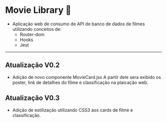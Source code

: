 # Movie Library &#127909;

- Aplicação web de consumo de API de banco de dados de filmes utilizando conceitos de:
  - Router-dom
  - Hooks
  - Jest
  
<hr>

<h2>Atualização V0.2</h2>

  - Adição de novo componente MovieCard.jsx
      A partir dele sera exibido os poster, link de detalhes do filme e classificação na plaicação web.


<h2>Atualização V0.3</h2>

  - Adição de estilização utilizando CSS3 aos cards de filme e classificação.